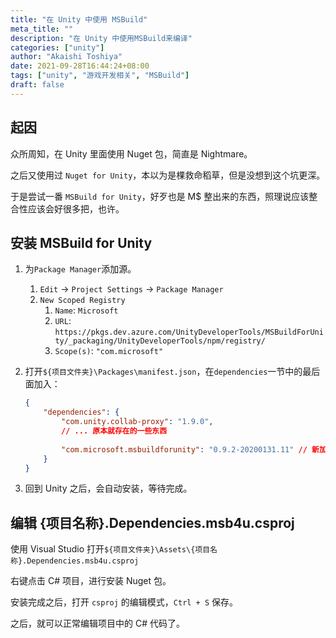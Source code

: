 ```yaml
---
title: "在 Unity 中使用 MSBuild"
meta_title: ""
description: "在 Unity 中使用MSBuild来编译"
categories: ["unity"]
author: "Akaishi Toshiya"
date: 2021-09-28T16:44:24+08:00
tags: ["unity", "游戏开发相关", "MSBuild"]
draft: false
---
```

## 起因

众所周知，在 Unity 里面使用 Nuget 包，简直是 Nightmare。

之后又使用过 `Nuget for Unity`，本以为是棵救命稻草，但是没想到这个坑更深。

于是尝试一番 `MSBuild for Unity`，好歹也是 M$ 整出来的东西，照理说应该整合性应该会好很多把，也许。

## 安装 MSBuild for Unity

1. 为`Package Manager`添加源。
   1. `Edit` -> `Project Settings` -> `Package Manager`
   2. `New Scoped Registry`
      1. `Name`: `Microsoft`
      2. `URL`: `https://pkgs.dev.azure.com/UnityDeveloperTools/MSBuildForUnity/_packaging/UnityDeveloperTools/npm/registry/`
      3. `Scope(s)`: `"com.microsoft"`

2. 打开`${项目文件夹}\Packages\manifest.json`，在`dependencies`一节中的最后面加入：

   ```json
   {
       "dependencies": {
           "com.unity.collab-proxy": "1.9.0",
           // ... 原本就存在的一些东西
           
           "com.microsoft.msbuildforunity": "0.9.2-20200131.11" // 新加的
       }
   }
   ```

3. 回到 Unity 之后，会自动安装，等待完成。

## 编辑 {项目名称}.Dependencies.msb4u.csproj

使用 Visual Studio 打开`${项目文件夹}\Assets\{项目名称}.Dependencies.msb4u.csproj`

右键点击 C# 项目，进行安装 Nuget 包。

安装完成之后，打开 `csproj` 的编辑模式，`Ctrl + S` 保存。

之后，就可以正常编辑项目中的 C# 代码了。
